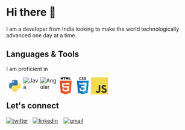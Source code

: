 # Hi there 👋
I am a developer from India looking to make the world technologically advanced one day at a time. 

## Languages & Tools
I am proficient in
<p>
    <img align="left" alt="Python" width="45px"  src="https://raw.githubusercontent.com/github/explore/80688e429a7d4ef2fca1e82350fe8e3517d3494d/topics/python/python.png"/>
    <img align="left" alt="Java" width="45px"  src="https://cdn-icons-png.flaticon.com/128/5968/5968282.png"/>
    <img align="left" alt="Angular" width="45px"  src="https://cdn4.iconfinder.com/data/icons/logos-and-brands/512/21_Angular_logo_logos-512.png"/>
    <img align="left" alt="HTML5" width="45px" src="https://raw.githubusercontent.com/github/explore/80688e429a7d4ef2fca1e82350fe8e3517d3494d/topics/html/html.png" />
    <img align="left" alt="CSS3" width="45px" src="https://raw.githubusercontent.com/github/explore/80688e429a7d4ef2fca1e82350fe8e3517d3494d/topics/css/css.png" />
    <img align="left" alt="JavaScript" width="45px" src="https://raw.githubusercontent.com/github/explore/80688e429a7d4ef2fca1e82350fe8e3517d3494d/topics/javascript/javascript.png"/>
</p>


<br>

<br>  
 
## Let's connect
<p align="left">
<a href="https://twitter.com/akshayontwt" target="_blank"><img align="center" src="https://louisville.edu/artsandsciences/images/icons/social/twitter-color-transparent.png/image" alt="twitter" alt="twitter" height="60" width="60" /></a> 
 &nbsp;&nbsp;<a href="https://www.linkedin.com/in/21akshay/" target="_blank"><img align="center" src="https://www.vectorlogo.zone/logos/linkedin/linkedin-tile.svg" alt="linkedin" height="60" width="60" /></a> &nbsp;&nbsp;
 <a href="https://mail.google.com/mail/u/0/?fs=1&to=in.akshay21@gmail.com&su=Hey+From+GitHub&body=Hello+Akshay,&tf=cm" target="_blank"><img align="center" src="https://cdn-icons-png.flaticon.com/128/5968/5968534.png" alt="gmail" alt="gmail" height="60" width="60" /></a> 
</p>
